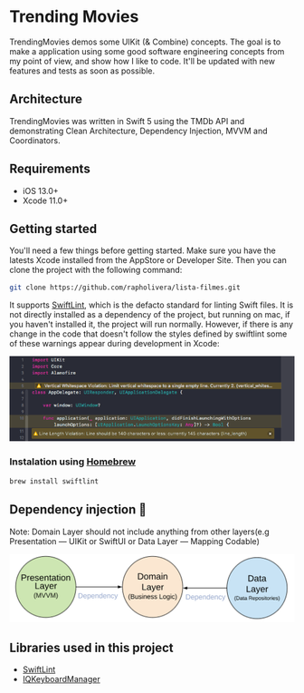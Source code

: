 # Trending Movies

TrendingMovies demos some UIKit (& Combine) concepts. The goal is to make a application using some good software engineering concepts from my point of view, and show how I like to code. It'll be updated with new features and tests as soon as possible.

## Architecture

TrendingMovies was written in Swift 5 using the TMDb API and demonstrating Clean Architecture, Dependency Injection, MVVM and Coordinators.

## Requirements

* iOS 13.0+
* Xcode 11.0+

## Getting started

You'll need a few things before getting started. Make sure you have the latests Xcode installed from the AppStore or Developer Site. Then you can clone the project with the following command:

```bash
git clone https://github.com/rapholivera/lista-filmes.git
```

It supports [SwiftLint](https://github.com/realm/SwiftLint), which is the defacto standard for linting Swift files. It is not directly installed as a dependency of the project, but running on mac, if you haven't installed it, the project will run normally. However, if there is any change in the code that doesn't follow the styles defined by swiftlint some of these warnings appear during development in Xcode:

![Header](README-FILES/xcode-swiftlint-warnings.png)

### Instalation using [Homebrew](http://brew.sh/)

```bash
brew install swiftlint
```

## Dependency injection 💉

Note: Domain Layer should not include anything from other layers(e.g Presentation — UIKit or SwiftUI or Data Layer — Mapping Codable)

![Header](README-FILES/CleanArchitectureDependencies.png)

## Libraries used in this project

* [SwiftLint](https://github.com/realm/SwiftLint)
* [IQKeyboardManager](https://github.com/hackiftekhar/IQKeyboardManager)

